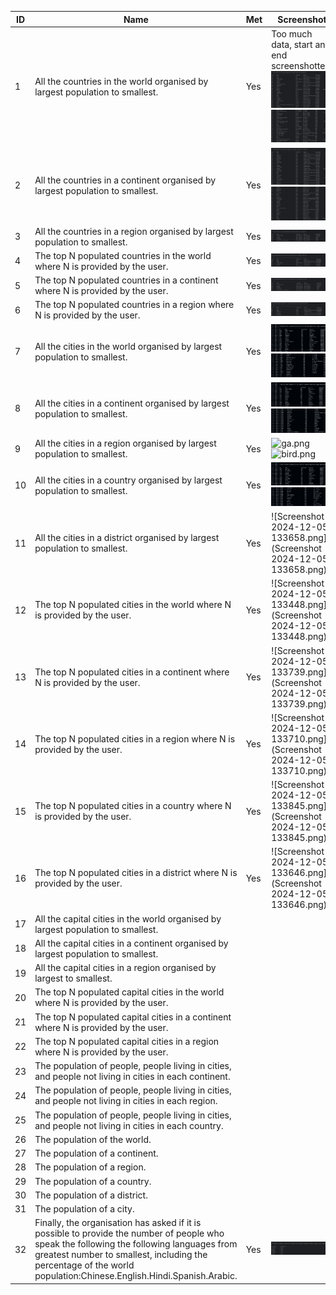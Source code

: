 | ID | Name | Met | Screenshot |
|----|------|-----|------------|
|1|All the countries in the world organised by largest population to smallest.|Yes|Too much data, start and end screenshotted. ![img_7.png](img_7.png)![img_8.png](img_8.png)|
|2|All the countries in a continent organised by largest population to smallest.|Yes|![img_4.png](img_4.png)![img_5.png](img_5.png)|
|3|All the countries in a region organised by largest population to smallest.|Yes|![img.png](img.png)|
|4|The top N populated countries in the world where N is provided by the user.|Yes|![img_1.png](img_1.png)|
|5|The top N populated countries in a continent where N is provided by the user.|Yes|![img_2.png](img_2.png)|
|6|The top N populated countries in a region where N is provided by the user.|Yes|![img_3.png](img_3.png)|
|7|All the cities in the world organised by largest population to smallest.|Yes|![yeye.png](yeye.png)![yur.png](yur.png)|
|8|All the cities in a continent organised by largest population to smallest.|Yes|![beee.png](beee.png)![burger.png](burger.png)|
|9|All the cities in a region organised by largest population to smallest.|Yes|![ga.png](ga.png)![bird.png](bird.png)|
|10|All the cities in a country organised by largest population to smallest.|Yes|![borger.png](borger.png)![chicken.png](chicken.png)|
|11|All the cities in a district organised by largest population to smallest.|Yes|![Screenshot 2024-12-05 133658.png]!(Screenshot 2024-12-05 133658.png)|
|12|The top N populated cities in the world where N is provided by the user.|Yes|![Screenshot 2024-12-05 133448.png]!(Screenshot 2024-12-05 133448.png)|
|13|The top N populated cities in a continent where N is provided by the user.|Yes|![Screenshot 2024-12-05 133739.png]!(Screenshot 2024-12-05 133739.png)|
|14|The top N populated cities in a region where N is provided by the user.|Yes|![Screenshot 2024-12-05 133710.png]!(Screenshot 2024-12-05 133710.png)|
|15|The top N populated cities in a country where N is provided by the user.|Yes|![Screenshot 2024-12-05 133845.png]!(Screenshot 2024-12-05 133845.png)|
|16|The top N populated cities in a district where N is provided by the user.|Yes|![Screenshot 2024-12-05 133646.png]!(Screenshot 2024-12-05 133646.png)|
|17|All the capital cities in the world organised by largest population to smallest.|
|18|All the capital cities in a continent organised by largest population to smallest.|
|19|All the capital cities in a region organised by largest to smallest.|
|20|The top N populated capital cities in the world where N is provided by the user.|
|21|The top N populated capital cities in a continent where N is provided by the user.|
|22|The top N populated capital cities in a region where N is provided by the user.|
|23|The population of people, people living in cities, and people not living in cities in each continent.|
|24|The population of people, people living in cities, and people not living in cities in each region.|
|25|The population of people, people living in cities, and people not living in cities in each country.|
|26|The population of the world.|
|27|The population of a continent.|
|28|The population of a region.|
|29|The population of a country.|
|30|The population of a district.|
|31|The population of a city.|
|32|Finally, the organisation has asked if it is possible to provide the number of people who speak the following the following languages from greatest number to smallest, including the percentage of the world population:Chinese.English.Hindi.Spanish.Arabic.|Yes|![img_6.png](img_6.png)|


